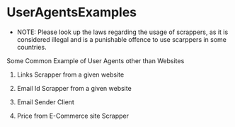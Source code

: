 # UserAgentsExamples

- NOTE: Please look up the laws regarding the usage of scrappers, as it is considered illegal and is a punishable offence to use scarppers in some countries.

Some Common Example of User Agents other than Websites


1. Links Scrapper from a given website

2. Email Id Scrapper from a given website

3. Email Sender Client

4. Price from E-Commerce site Scrapper
